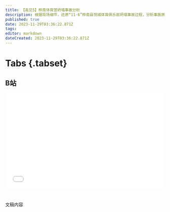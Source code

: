 ```yaml
---
title: 【高见5】桦南体育馆坍塌事故分析
description: 根据现场细节，还原“11·6”桦南县悦城体育俱乐部坍塌事故过程，分析事故原因。
published: true
date: 2023-11-29T03:36:22.871Z
tags: 
editor: markdown
dateCreated: 2023-11-29T03:36:22.871Z
---
```


# Tabs {.tabset}

## B站

<div style="position: relative; padding: 30% 45%;">
<iframe style="position: absolute; width: 100%; height: 100%; left: 0; top: 0;" src="//player.bilibili.com/player.html?&bvid=BV1QC4y1U7Dv&page=1&as_wide=1&high_quality=1&danmaku=1&autoplay=0" scrolling="no" border="0" frameborder="no" framespacing="0" allowfullscreen="true"></iframe>
</div>


#

文稿内容